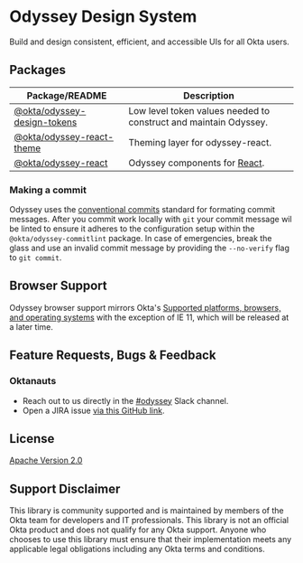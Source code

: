 # Odyssey Design System

Build and design consistent, efficient, and accessible UIs for all Okta users.

## Packages

| Package/README                                                                                                      | Description                                                      |
| ------------------------------------------------------------------------------------------------------------------- | ---------------------------------------------------------------- |
| [@okta/odyssey-design-tokens](https://github.com/okta/odyssey/tree/master/packages/odyssey-design-tokens/README.md) | Low level token values needed to construct and maintain Odyssey. |
| [@okta/odyssey-react-theme](https://github.com/okta/odyssey/tree/master/packages/odyssey-react-themep/README.md)    | Theming layer for odyssey-react.                                 |
| [@okta/odyssey-react](https://github.com/okta/odyssey/tree/master/packages/odyssey-react/README.md)                 | Odyssey components for [React](https://reactjs.org/).            |

### Making a commit

Odyssey uses the [conventional commits](https://www.conventionalcommits.org)
standard for formating commit messages. After you commit work locally with
`git` your commit message wil be linted to ensure it adheres to the
configuration setup within the `@okta/odyssey-commitlint` package.
In case of emergencies, break the glass and use an invalid commit message
by providing the `--no-verify` flag to `git commit`.

## Browser Support

Odyssey browser support mirrors Okta's [Supported platforms, browsers, and operating systems](https://help.okta.com/en/prod/Content/Topics/Miscellaneous/Platforms_Browser_OS_Support.htm) with the exception of IE 11, which will be released at a later time.

## Feature Requests, Bugs & Feedback

### Oktanauts

- Reach out to us directly in the [#odyssey](https://okta.slack.com/archives/C7T2H3KNJ) Slack channel.
- Open a JIRA issue [via this GitHub link](https://github.com/okta/odyssey/issues/new/choose).

## License

[Apache Version 2.0](https://github.com/okta/odyssey/blob/master/LICENSE)

## Support Disclaimer

This library is community supported and is maintained by members of the Okta team for developers and IT professionals.
This library is not an official Okta product and does not qualify for any Okta support. Anyone who chooses to use this
library must ensure that their implementation meets any applicable legal obligations including any Okta terms and conditions.
